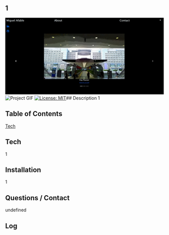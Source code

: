 ## 1

![Project Image](assets/sample.jpg)
![Project GIF](assets/sample.gif)
[![License: MIT](https://img.shields.io/badge/License-MIT-yellow.svg)](https://opensource.org/licenses/MIT)## Description
1

## Table of Contents
[Tech](#Tech)
## Tech
1

## Installation
1

## Questions / Contact
undefined

## Log